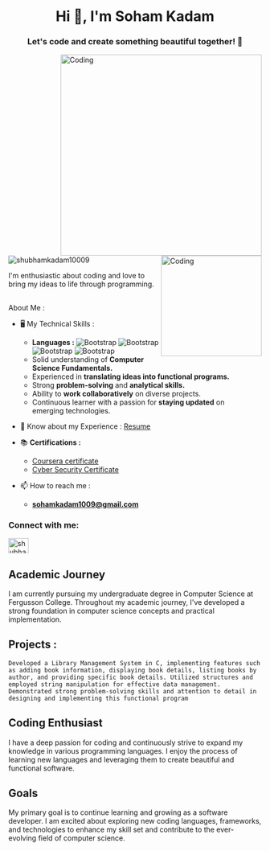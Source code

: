 <h1 align="center">Hi 👋, I'm Soham Kadam</h1>
<h3 align="center">Let's code and create something beautiful together! 🚀</h3>
<img align="right" alt="Coding" width="400" src="https://media3.giphy.com/media/v1.Y2lkPTc5MGI3NjExYTc2MmI5ZDI2ODBhM2Q1ZThlOWQ5N2RlYjJhOWMyNWFhMDI3NzQ1ZiZlcD12MV9pbnRlcm5hbF9naWZzX2dpZklkJmN0PWc/qgQUggAC3Pfv687qPC/giphy.gif">
<img align="right" alt="Coding" width="200" src="https://www.careerguide.com/career/wp-content/uploads/2021/08/570bfa_93eba704821a45119d72f3c091263817_mv2.gif">

<p align="left"> <img src="https://komarev.com/ghpvc/?username=shubhamkadam10009&label=Profile%20views&color=0e75b6&style=flat" alt="shubhamkadam10009" /> </p>
I'm enthusiastic about coding and love to bring my ideas to life through programming.

##

About Me :
- 🖥 My Technical Skills : 
  - **Languages :** ![Bootstrap](https://img.shields.io/badge/-C-05122A?style=plastic&logo=C&color=af4e4e) ![Bootstrap](https://img.shields.io/badge/-html-05122A?style=plastic&logo=html&color=af4e4e) ![Bootstrap](https://img.shields.io/badge/-CSS-05122A?style=plastic&logo=CSS&color=af4e4e) ![Bootstrap](https://img.shields.io/badge/-javascript-05122A?style=plastic&logo=javascript&color=af4e4e)
  - Solid understanding of **Computer Science Fundamentals.**
  - Experienced in **translating ideas into functional programs.**
  - Strong **problem-solving** and **analytical skills.**
  - Ability to **work collaboratively** on diverse projects.
  - Continuous learner with a passion for **staying updated** on emerging technologies.






- 📄 Know about my Experience : [Resume](https://drive.google.com/file/d/11jdSw14hZmjfjwEtttPR1zPR2ECcL1NT/view?usp=sharing)
- 📚 **Certifications :**
  
  - [Coursera certificate]( https://coursera.org/share/8c02646f6b59a1d3ccdbc9029f8110b9)
  - [Cyber Security Certificate](https://certificate.givemycertificate.com/c/08a425ef-7650-4e73-b5b7-c5d5aa9aca38)
    
- 📫 How to reach me :
   - **sohamkadam1009@gmail.com**
<h3 align="left">Connect with me:</h3>
<p align="left">
<a href="https://www.linkedin.com/in/soham-kadam-8579102aa?lipi=urn%3Ali%3Apage%3Ad_flagship3_profile_view_base_contact_details%3By3xTRTnaSD6ofMj0MWWPZw%3D%3D" target="blank"><img align="center" src="https://raw.githubusercontent.com/rahuldkjain/github-profile-readme-generator/master/src/images/icons/Social/linked-in-alt.svg" alt="shubham kadam" height="30" width="40" /></a>

</p>

##

## Academic Journey
I am currently pursuing my undergraduate degree in Computer Science at Fergusson College. Throughout my academic journey, I've developed a strong foundation in computer science concepts and practical implementation.

## Projects :
`Developed a Library Management System in C, implementing features such as adding book information, displaying book details, listing books by author, and providing specific book details. Utilized structures and employed string manipulation for effective data management. Demonstrated strong problem-solving skills and attention to detail in designing and implementing this functional program`
## Coding Enthusiast
I have a deep passion for coding and continuously strive to expand my knowledge in various programming languages. I enjoy the process of learning new languages and leveraging them to create beautiful and functional software.

## Goals
My primary goal is to continue learning and growing as a software developer. I am excited about exploring new coding languages, frameworks, and technologies to enhance my skill set and contribute to the ever-evolving field of computer science.




